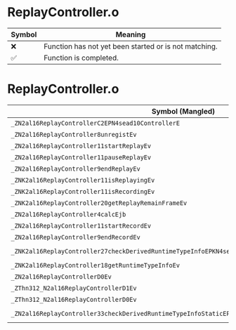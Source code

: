# ReplayController.o
| Symbol | Meaning 
| ------------- | ------------- 
| :x: | Function has not yet been started or is not matching. 
| :white_check_mark: | Function is completed. 


# ReplayController.o
| Symbol (Mangled) | Symbol (Demangled) | Decompiled? |
| ------------- |  ------------- | ------------- |
| `_ZN2al16ReplayControllerC2EPN4sead10ControllerE` | `al::ReplayController::ReplayController(sead::Controller *)` | :x: |
| `_ZN2al16ReplayController8unregistEv` | `al::ReplayController::unregist(void)` | :x: |
| `_ZN2al16ReplayController11startReplayEv` | `al::ReplayController::startReplay(void)` | :x: |
| `_ZN2al16ReplayController11pauseReplayEv` | `al::ReplayController::pauseReplay(void)` | :x: |
| `_ZN2al16ReplayController9endReplayEv` | `al::ReplayController::endReplay(void)` | :x: |
| `_ZNK2al16ReplayController11isReplayingEv` | `al::ReplayController::isReplaying(void)const` | :x: |
| `_ZNK2al16ReplayController11isRecordingEv` | `al::ReplayController::isRecording(void)const` | :x: |
| `_ZNK2al16ReplayController20getReplayRemainFrameEv` | `al::ReplayController::getReplayRemainFrame(void)const` | :x: |
| `_ZN2al16ReplayController4calcEjb` | `al::ReplayController::calc(unsigned int,bool)` | :x: |
| `_ZN2al16ReplayController11startRecordEv` | `al::ReplayController::startRecord(void)` | :x: |
| `_ZN2al16ReplayController9endRecordEv` | `al::ReplayController::endRecord(void)` | :x: |
| `_ZNK2al16ReplayController27checkDerivedRuntimeTypeInfoEPKN4sead15RuntimeTypeInfo9InterfaceE` | `al::ReplayController::checkDerivedRuntimeTypeInfo(sead::RuntimeTypeInfo::Interface const*)const` | :x: |
| `_ZNK2al16ReplayController18getRuntimeTypeInfoEv` | `al::ReplayController::getRuntimeTypeInfo(void)const` | :x: |
| `_ZN2al16ReplayControllerD0Ev` | `al::ReplayController::~ReplayController()` | :x: |
| `_ZThn312_N2al16ReplayControllerD1Ev` | ``non-virtual thunk to'al::ReplayController::~ReplayController()` | :x: |
| `_ZThn312_N2al16ReplayControllerD0Ev` | ``non-virtual thunk to'al::ReplayController::~ReplayController()` | :x: |
| `_ZN2al16ReplayController33checkDerivedRuntimeTypeInfoStaticEPKN4sead15RuntimeTypeInfo9InterfaceE` | `al::ReplayController::checkDerivedRuntimeTypeInfoStatic(sead::RuntimeTypeInfo::Interface const*)` | :x: |
